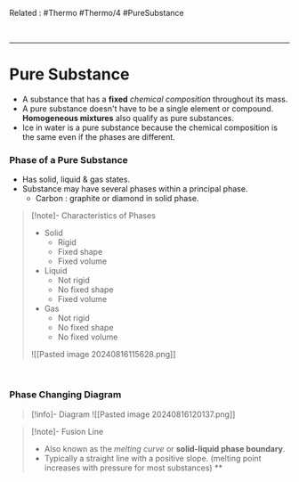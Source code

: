  Related : #Thermo #Thermo/4 #PureSubstance

<br>

****
# Pure Substance
- A substance that has a **fixed** *chemical composition* throughout its mass.
- A pure substance doesn't have to be a single element or compound. **Homogeneous mixtures** also qualify as pure substances.
- Ice in water is a pure substance because the chemical composition is the same even if the phases are different.

### Phase of a Pure Substance
- Has solid, liquid & gas states.
- Substance may have several phases within a principal phase.
	- Carbon : graphite or diamond in solid phase.
>[!note]- Characteristics of Phases
>- Solid
>	- Rigid
>	- Fixed shape
>	- Fixed volume
>- Liquid
>	- Not rigid
>	- No fixed shape
>	- Fixed volume
>- Gas
>	- Not rigid
>	- No fixed shape
>	- No fixed volume
>
>![[Pasted image 20240816115628.png]]

<br>

### Phase Changing Diagram
>[!info]- Diagram
>![[Pasted image 20240816120137.png]]

>[!note]- Fusion Line
>- Also known as the *melting curve* or **solid-liquid phase boundary**.
>- Typically a straight line with a positive slope. (melting point increases with pressure for most substances)
**
